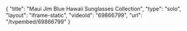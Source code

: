 {
    "title": "Maui Jim Blue Hawaii Sunglasses Collection",
    "type": "solo",
    "layout": "iframe-static",
    "videoId": "69866799",
    "url": "\/tvpembed\/69866799"
}